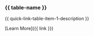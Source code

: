 <div class="quick-link-table-item">
<div class="quick-link-table-item-header {{ table-name }}">

### {{ table-name }}

</div>
<div class="quick-link-table-item-body">

{{ quick-link-table-item-1-description }}

[Learn More]({{ link }})

</div>
</div>
